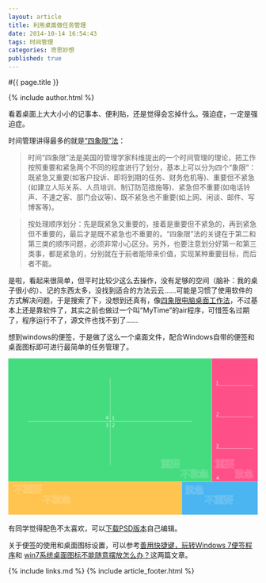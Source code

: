```yaml
---
layout: article
title: 利用桌面做任务管理
date: 2014-10-14 16:54:43
tags: 时间管理
categories: 奇思妙想
published: true
---
```


#{{ page.title }}

{% include author.html %}

看着桌面上大大小小的记事本、便利贴，还是觉得会忘掉什么。强迫症，一定是强迫症。

时间管理讲得最多的就是[“四象限”法](http://wiki.mbalib.com/wiki/%E6%97%B6%E9%97%B4%E2%80%9C%E5%9B%9B%E8%B1%A1%E9%99%90%E2%80%9D%E6%B3%95)：

>时间“四象限”法是美国的管理学家科维提出的一个时间管理的理论，把工作按照重要和紧急两个不同的程度进行了划分，基本上可以分为四个“象限”：既紧急又重要(如客户投诉、即将到期的任务、财务危机等)、重要但不紧急(如建立人际关系、人员培训、制订防范措施等)、紧急但不重要(如电话铃声、不速之客、部门会议等)、既不紧急也不重要(如上网、闲谈、邮件、写博客等)。

>按处理顺序划分：先是既紧急又重要的，接着是重要但不紧急的，再到紧急但不重要的，最后才是既不紧急也不重要的。“四象限”法的关键在于第二和第三类的顺序问题，必须非常小心区分。另外，也要注意划分好第一和第三类事，都是紧急的，分别就在于前者能带来价值，实现某种重要目标，而后者不能。

是啦，看起来很简单，但平时比较少这么去操作，没有足够的空间（脑补：我的桌子很小的）、记的东西太多，没找到适合的方法云云……可能是习惯了使用软件的方式解决问题，于是搜索了下，没想到还真有，像[四象限电脑桌面工作法](http://drizzlep.diandian.com/GTDdesktop)，不过基本上还是靠软件了，其实之前也做过一个叫“MyTime”的air程序，可惜签名过期了，程序运行不了，源文件也找不到了……

想到windows的便签，于是做了这么一个桌面文件，配合Windows自带的便签和桌面图标即可进行最简单的任务管理了。

![任务管理](https://raw.githubusercontent.com/ghostzhang/ghostzhang.github.io/master/file/%E4%BB%BB%E5%8A%A1%E7%AE%A1%E7%90%86.png)

有同学觉得配色不太喜欢，可以[下载PSD版本](http://blog.cssforest.org/file/%E4%BB%BB%E5%8A%A1%E7%AE%A1%E7%90%86.psd)自己编辑。

关于便签的使用和桌面图标设置，可以参考[善用快捷键，玩转Windows 7便签程序](http://jingyan.baidu.com/article/d2b1d1024ba4f75c7f37d47e.html)和
[win7系统桌面图标不能随意摆放怎么办？](http://www.seekxiu.com/article.aspx?id=17938)这两篇文章。

{% include links.md %}
{% include article_footer.html %}

